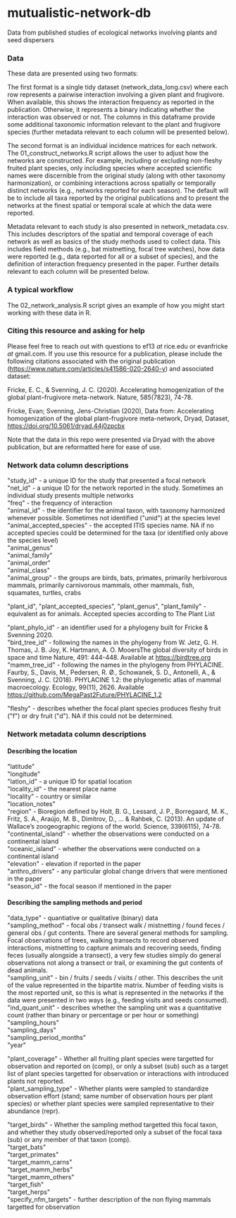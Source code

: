 # mutualistic-network-db
Data from published studies of ecological networks involving plants and seed dispersers


### Data

These data are presented using two formats:

The first format is a single tidy dataset (network_data_long.csv) where each row represents a pairwise interaction involving a given plant and frugivore. When available, this shows the interaction frequency as reported in the publication. Otherwise, it represents a binary indicating whether the interaction was observed or not. The columns in this dataframe provide some additional taxonomic information relevant to the plant and frugivore species (further metadata relevant to each column will be presented below).

The second format is an individual incidence matrices for each network. The 01_construct_networks.R script allows the user to adjust how the networks are constructed. For example, including or excluding non-fleshy fruited plant species, only including species where accepted scientific names were discernible from the original study (along with other taxonomy harmonization), or combining interactions across spatially or temporally distinct networks (e.g., networks reported for each season). The default will be to include all taxa reported by the original publications and to present the networks at the finest spatial or temporal scale at which the data were reported.

Metadata relevant to each study is also presented in network_metadata.csv. This includes descriptors of the spatial and temporal coverage of each network as well as basics of the study methods used to collect data. This includes field methods (e.g., bat mistnetting, focal tree watches), how data were reported (e.g., data reported for all or a subset of species), and the definition of interaction frequency presented in the paper. Further details relevant to each column will be presented below.


### A typical workflow

The 02_network_analysis.R script gives an example of how you might start working with these data in R. 


### Citing this resource and asking for help

Please feel free to reach out with questions to ef13 *at* rice.edu or evanfricke *at* gmail.com. If you use this resource for a publication, please include the following citations associated with the original publication (https://www.nature.com/articles/s41586-020-2640-y) and associated dataset:

Fricke, E. C., & Svenning, J. C. (2020). Accelerating homogenization of the global plant–frugivore meta-network. Nature, 585(7823), 74-78. 

Fricke, Evan; Svenning, Jens-Christian (2020), Data from: Accelerating homogenization of the global plant–frugivore meta-network, Dryad, Dataset, https://doi.org/10.5061/dryad.44j0zpcbx

Note that the data in this repo were presented via Dryad with the above publication, but are reformatted here for ease of use.


### Network data column descriptions

"study_id" - a unique ID for the study that presented a focal network<br />
"net_id" - a unique ID for the network reported in the study. Sometimes an individual study presents multiple networks<br />
"freq" - the frequency of interaction<br />
"animal_id" - the identifier for the animal taxon, with taxonomy harmonized whenever possible. Sometimes not identified ("unid") at the species level<br />
"animal_accepted_species" - the accepted ITIS species name. NA if no accepted species could be determined for the taxa (or identified only above the species level)<br />
"animal_genus"<br />
"animal_family"<br />
"animal_order" <br /> 
"animal_class"<br />
"animal_group" - the groups are birds, bats, primates, primarily herbivorous mammals, primarily carnivorous mammals, other mammals, fish, squamates, turtles, crabs<br />

"plant_id", "plant_accepted_species", "plant_genus", "plant_family" - equivalent as for animals. Accepted species according to The Plant List<br />

"plant_phylo_id" - an identifier used for a phylogeny built for Fricke & Svenning 2020.<br />
"bird_tree_id" - following the names in the phylogeny from W. Jetz, G. H. Thomas, J. B. Joy, K. Hartmann, A. O. MooersThe global diversity of birds in space and time  Nature, 491: 444-448. Available at https://birdtree.org<br />
"mamm_tree_id" - following the names in the phylogeny from PHYLACINE. Faurby, S., Davis, M., Pedersen, R. Ø., Schowanek, S. D., Antonelli, A., & Svenning, J. C. (2018). PHYLACINE 1.2: the phylogenetic atlas of mammal macroecology. Ecology, 99(11), 2626. Available https://github.com/MegaPast2Future/PHYLACINE_1.2<br />

"fleshy" - describes whether the focal plant species produces fleshy fruit ("f") or dry fruit ("d"). NA if this could not be determined.<br />


### Network metadata column descriptions

#### Describing the location
"latitude" <br />
"longitude" <br />
"latlon_id" - a unique ID for spatial location<br />
"locality_id" - the nearest place name<br />
"locality" - country or similar<br />
"location_notes" <br />
"region" - Bioregion defined by Holt, B. G., Lessard, J. P., Borregaard, M. K., Fritz, S. A., Araújo, M. B., Dimitrov, D., ... & Rahbek, C. (2013). An update of Wallace’s zoogeographic regions of the world. Science, 339(6115), 74-78.<br />
"continental_island" - whether the observations were conducted on a continental island<br />
"oceanic_island" - whether the observations were conducted on a continental island<br />
"elevation" - elevation if reported in the paper<br />
"anthro_drivers" - any particular global change drivers that were mentioned in the paper<br />
"season_id" - the focal season if mentioned in the paper<br />

#### Describing the sampling methods and period
"data_type" - quantiative or qualitative (binary) data<br />
"sampling_method" - focal obs / transect walk / mistnetting / found feces / general obs / gut contents. There are several general methods for sampling. Focal observations of trees, walking transects to record observed interactions, mistnetting to capture animals and recovering seeds, finding feces (usually alongside a transect), a very few studies simply do general observations not along a transect or trail, or examining the gut contents of dead animals.<br />
"sampling_unit" - bin / fruits / seeds / visits / other. This describes the unit of the value represented in the bipartite matrix. Number of feeding visits is the most reported unit, so this is what is represented in the networks if the data were presented in two ways (e.g., feeding visits and seeds consumed).<br />
"ind_quant_unit" - describes whether the sampling unit was a quantitative count (rather than binary or percentage or per hour or something)<br />
"sampling_hours" <br />
"sampling_days" <br />
"sampling_period_months"<br /> 
"year" <br />

"plant_coverage" - Whether all fruiting plant species were targetted for observation and reported on (comp), or only a subset (sub) such as a target list of plant species targetted for observation or interactions with introduced plants not reported.<br />
"plant_sampling_type" - Whether plants were sampled to standardize observation effort (stand; same number of observation hours per plant species) or whether plant species were sampled representative to their abundance (repr).<br />

"target_birds" - Whether the sampling method targetted this focal taxon, and whether they study observed/reported only a subset of the focal taxa (sub) or any member of that taxon (comp).<br />
"target_bats" <br />
"target_primates" <br />
"target_mamm_carns" <br />
"target_mamm_herbs" <br />
"target_mamm_others" <br />
"target_fish" <br />
"target_herps" <br />
"specify_nfm_targets" - further description of the non flying mammals targetted for observation


